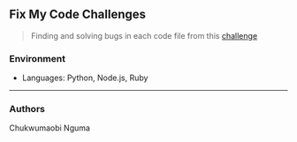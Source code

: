 ## Fix My Code Challenges
> Finding and solving bugs in each code file from this [challenge](https://github.com/holbertonschool/0x00-Fix_My_Code_Challenge)

### Environment
* Languages: Python, Node.js, Ruby
---
### Authors
Chukwumaobi Nguma
